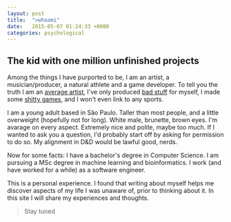 ```yaml
---
layout: post
title:  ">whoami"
date:   2015-05-07 01:24:33 +0000
categories: psychological
---
```


## The kid with one million unfinished projects

Among the things I have purported to be, I am an artist, a musician/producer, a natural athlete and a game developer.
To tell you the truth I am an [average artist](), I've only produced 
[bad stuff]() for myself, I made some [shitty games](), and I won't even link to any sports.

I am a young adult based in São Paulo. Taller than most people, and a little overweight (hopefully not for long). White male, brunette, brown eyes. I'm avarage on every aspect. Extremely nice and polite, maybe too much. If I wanted to ask you a question, I'd probably start off by asking for permission to do so. My alignment in D&amp;D would be lawful good, nerds.

Now for some facts: I have a bachelor's degree in Computer Science. I am pursuing a MSc degree in machine learning and bioinformatics. I work (and have worked for a while) as a software engineer.

This is a personal experience. I found that writing about myself helps me discover aspects of my life I was unaware of, prior to thinking about it. In this site I will share my experiences and thoughts.

> Stay tuned
